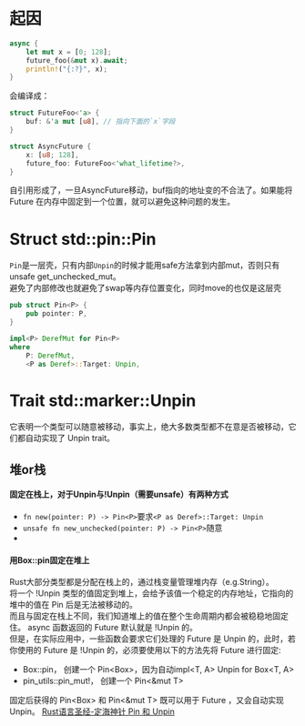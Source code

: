 # 起因
```rust
async {
    let mut x = [0; 128];
    future_foo(&mut x).await;
    println!("{:?}", x);
}
```
会编译成：
```rust
struct FutureFoo<'a> {
    buf: &'a mut [u8], // 指向下面的`x`字段
}

struct AsyncFuture {
    x: [u8; 128],
    future_foo: FutureFoo<'what_lifetime?>,
}
```
自引用形成了，一旦AsyncFuture移动，buf指向的地址变的不合法了。如果能将Future 在内存中固定到一个位置，就可以避免这种问题的发生。

# Struct std::pin::Pin
`Pin`是一层壳，只有内部`Unpin`的时候才能用safe方法拿到内部mut，否则只有unsafe get_unchecked_mut。  
避免了内部修改也就避免了swap等内存位置变化，同时move的也仅是这层壳
```rust
pub struct Pin<P> {
    pub pointer: P,
}

impl<P> DerefMut for Pin<P>
where
    P: DerefMut,
    <P as Deref>::Target: Unpin,
```

# Trait std::marker::Unpin
它表明一个类型可以随意被移动，事实上，绝大多数类型都不在意是否被移动，它们都自动实现了 Unpin trait。

## 堆or栈
#### 固定在栈上，对于Unpin与!Unpin（需要unsafe）有两种方式
* `fn new(pointer: P) -> Pin<P>`要求`<P as Deref>::Target: Unpin`
* `unsafe fn new_unchecked(pointer: P) -> Pin<P>`随意
* 
#### 用Box::pin固定在堆上
Rust大部分类型都是分配在栈上的，通过栈变量管理堆内存（e.g.String）。  
将一个 !Unpin 类型的值固定到堆上，会给予该值一个稳定的内存地址，它指向的堆中的值在 Pin 后是无法被移动的。  
而且与固定在栈上不同，我们知道堆上的值在整个生命周期内都会被稳稳地固定住。
async 函数返回的 Future 默认就是 !Unpin 的。  
但是，在实际应用中，一些函数会要求它们处理的 Future 是 Unpin 的，此时，若你使用的 Future 是 !Unpin 的，必须要使用以下的方法先将 Future 进行固定:
* Box::pin， 创建一个 Pin<Box<T>>，因为自动impl<T, A> Unpin for Box<T, A>
* pin_utils::pin_mut!， 创建一个 Pin<&mut T>

固定后获得的 Pin<Box<T>> 和 Pin<&mut T> 既可以用于 Future ，又会自动实现 Unpin。
[Rust语言圣经-定海神针 Pin 和 Unpin](https://course.rs/advance/async/pin-unpin.html#%E5%AE%9A%E6%B5%B7%E7%A5%9E%E9%92%88-pin-%E5%92%8C-unpin)